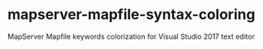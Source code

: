 # mapserver-mapfile-syntax-coloring
MapServer Mapfile keywords colorization for Visual Studio 2017 text editor
